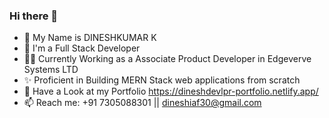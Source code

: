 ### Hi there 👋

- 🔭 My Name is DINESHKUMAR K
- 🌱 I'm a Full Stack Developer
- 👨‍💻 Currently Working as a Associate Product Developer in Edgeverve Systems LTD
- ✨ Proficient in Building MERN Stack web applications from scratch
- 🔗 Have a Look at my Portfolio https://dineshdevlpr-portfolio.netlify.app/
- 📫 Reach me: +91 7305088301 || dineshiaf30@gmail.com
